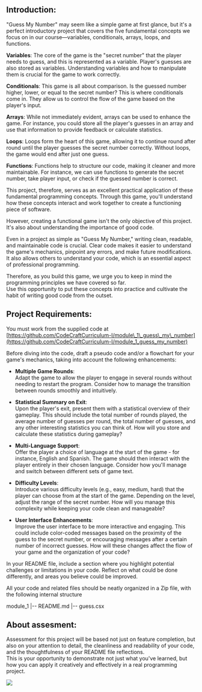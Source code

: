 **Introduction:**
-------------------

"Guess My Number" may seem like a simple game at first glance, but it's a perfect introductory project that covers the five fundamental concepts we focus on in our course—variables, conditionals, arrays, loops, and functions.

**Variables**: The core of the game is the "secret number" that the player needs to guess, and this is represented as a variable. Player's guesses are also stored as variables. Understanding variables and how to manipulate them is crucial for the game to work correctly.

**Conditionals**: This game is all about comparison. Is the guessed number higher, lower, or equal to the secret number? This is where conditionals come in. They allow us to control the flow of the game based on the player's input.

**Arrays**: While not immediately evident, arrays can be used to enhance the game. For instance, you could store all the player's guesses in an array and use that information to provide feedback or calculate statistics.

**Loops**: Loops form the heart of this game, allowing it to continue round after round until the player guesses the secret number correctly. Without loops, the game would end after just one guess.

**Functions**: Functions help to structure our code, making it cleaner and more maintainable. For instance, we can use functions to generate the secret number, take player input, or check if the guessed number is correct.

This project, therefore, serves as an excellent practical application of these fundamental programming concepts. Through this game, you'll understand how these concepts interact and work together to create a functioning piece of software.

However, creating a functional game isn't the only objective of this project. It's also about understanding the importance of good code.

Even in a project as simple as "Guess My Number," writing clean, readable, and maintainable code is crucial. Clear code makes it easier to understand the game's mechanics, pinpoint any errors, and make future modifications. It also allows others to understand your code, which is an essential aspect of professional programming.

Therefore, as you build this game, we urge you to keep in mind the programming principles we have covered so far.  
Use this opportunity to put these concepts into practice and cultivate the habit of writing good code from the outset.

**Project Requirements**:  
-------------------

You must work from the supplied code at [https://github.com/CodeCraftCurriculum-I/module\_1\_guess\_my\_number](https://github.com/CodeCraftCurriculum-I/module_1_guess_my_number)

Before diving into the code, draft a pseudo code and/or a flowchart for your game's mechanics, taking into account the following enhancements:

*   **Multiple Game Rounds**:  
    Adapt the game to allow the player to engage in several rounds without needing to restart the program. Consider how to manage the transition between rounds smoothly and intuitively.  
      
    
*   **Statistical Summary on Exit**:  
    Upon the player's exit, present them with a statistical overview of their gameplay. This should include the total number of rounds played, the average number of guesses per round, the total number of guesses, and any other interesting statistics you can think of. How will you store and calculate these statistics during gameplay?  
      
    
*   **Multi-Language Support**:  
    Offer the player a choice of language at the start of the game - for instance, English and Spanish. The game should then interact with the player entirely in their chosen language. Consider how you'll manage and switch between different sets of game text.  
      
    
*   **Difficulty Levels**:  
    Introduce various difficulty levels (e.g., easy, medium, hard) that the player can choose from at the start of the game. Depending on the level, adjust the range of the secret number. How will you manage this complexity while keeping your code clean and manageable?  
      
    
*   **User Interface Enhancements**:  
    Improve the user interface to be more interactive and engaging. This could include color-coded messages based on the proximity of the guess to the secret number, or encouraging messages after a certain number of incorrect guesses. How will these changes affect the flow of your game and the organization of your code?

In your README file, include a section where you highlight potential challenges or limitations in your code. Reflect on what could be done differently, and areas you believe could be improved.

All your code and related files should be neatly organized in a Zip file, with the following internal structure

module\_1
|-- README.md
|-- guess.csx

**About assesment:**
-------------------

Assessment for this project will be based not just on feature completion, but also on your attention to detail, the cleanliness and readability of your code, and the thoughtfulness of your README file reflections.  
This is your opportunity to demonstrate not just what you've learned, but how you can apply it creatively and effectively in a real programming project.

![](https://uia.instructure.com/courses/13747/files/2235230/preview)